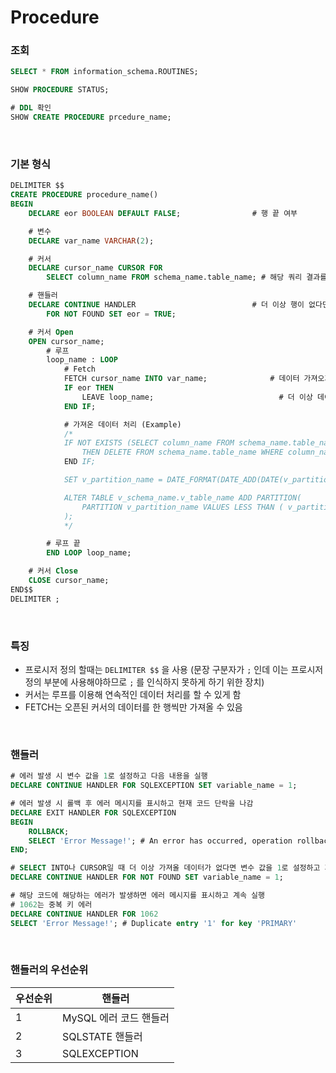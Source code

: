 Procedure
===

### 조회
```sql
SELECT * FROM information_schema.ROUTINES;

SHOW PROCEDURE STATUS;

# DDL 확인
SHOW CREATE PROCEDURE prcedure_name;
```

<br>

### 기본 형식
```sql
DELIMITER $$
CREATE PROCEDURE procedure_name()
BEGIN
	DECLARE eor BOOLEAN DEFAULT FALSE;                # 행 끝 여부

	# 변수
	DECLARE var_name VARCHAR(2);

	# 커서
	DECLARE cursor_name CURSOR FOR
		SELECT column_name FROM schema_name.table_name; # 해당 쿼리 결과를 사용

	# 핸들러
	DECLARE CONTINUE HANDLER                          # 더 이상 행이 없다면 eor = TRUE
		FOR NOT FOUND SET eor = TRUE;

	# 커서 Open
	OPEN cursor_name;
		# 루프
		loop_name : LOOP
			# Fetch
			FETCH cursor_name INTO var_name;              # 데이터 가져오기
			IF eor THEN
				LEAVE loop_name;                            # 더 이상 데이터가 없다면 루프 해제
			END IF;

			# 가져온 데이터 처리 (Example)
			/*
			IF NOT EXISTS (SELECT column_name FROM schema_name.table_name WHERE column_name = var_name)
				THEN DELETE FROM schema_name.table_name WHERE column_name = var_name;
			END IF;

			SET v_partition_name = DATE_FORMAT(DATE_ADD(DATE(v_partition_name_before), INTERVAL 1 DAY), '%Y-%m-%d');

			ALTER TABLE v_schema_name.v_table_name ADD PARTITION(
				PARTITION v_partition_name VALUES LESS THAN ( v_partition_date )
			);
			*/

		# 루프 끝
		END LOOP loop_name;

	# 커서 Close
	CLOSE cursor_name;
END$$
DELIMITER ;
```

<br>

### 특징
* 프로시저 정의 할때는 `DELIMITER $$` 을 사용 (문장 구분자가 `;` 인데 이는 프로시저 정의 부분에 사용해야하므로 `;` 를 인식하지 못하게 하기 위한 장치)
* 커서는 루프를 이용해 연속적인 데이터 처리를 할 수 있게 함
* FETCH는 오픈된 커서의 데이터를 한 행씩만 가져올 수 있음

<br>

### 핸들러
```sql
# 에러 발생 시 변수 값을 1로 설정하고 다음 내용을 실행
DECLARE CONTINUE HANDLER FOR SQLEXCEPTION SET variable_name = 1;

# 에러 발생 시 롤백 후 에러 메시지를 표시하고 현재 코드 단락을 나감
DECLARE EXIT HANDLER FOR SQLEXCEPTION
BEGIN
	ROLLBACK;
	SELECT 'Error Message!'; # An error has occurred, operation rollbacked and the stored procedure was terminated
END;

# SELECT INTO나 CURSOR일 때 더 이상 가져올 데이터가 없다면 변수 값을 1로 설정하고 계속 실행
DECLARE CONTINUE HANDLER FOR NOT FOUND SET variable_name = 1;

# 해당 코드에 해당하는 에러가 발생하면 에러 메시지를 표시하고 계속 실행
# 1062는 중복 키 에러
DECLARE CONTINUE HANDLER FOR 1062
SELECT 'Error Message!'; # Duplicate entry '1' for key 'PRIMARY'
```

<br>

### 핸들러의 우선순위
|우선순위|핸들러|
|-|-|
|1|MySQL 에러 코드 핸들러|
|2|SQLSTATE 핸들러|
|3|SQLEXCEPTION|

<br>
